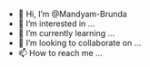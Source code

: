 - 👋 Hi, I’m @Mandyam-Brunda
- 👀 I’m interested in ...
- 🌱 I’m currently learning ...
- 💞️ I’m looking to collaborate on ...
- 📫 How to reach me ...

<!---
Mandyam-Brunda/Mandyam-Brunda is a ✨ special ✨ repository because its `README.md` (this file) appears on your GitHub profile.
You can click the Preview link to take a look at your changes.
--->

